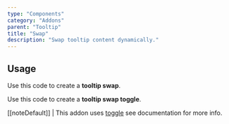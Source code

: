 ```yaml
---
type: "Components"
category: "Addons"
parent: "Tooltip"
title: "Swap"
description: "Swap tooltip content dynamically."
---
```


## Usage

Use this code to create a **tooltip swap**.

<demo>
  <demovanilla src="vanilla/components/addons/tooltip/swap-click">
  </demovanilla>
</demo>

Use this code to create a **tooltip swap toggle**.

[[noteDefault]]
| This addon uses [toggle](/components/core/tooltip) see documentation for more info.

<demo>
  <demovanilla src="vanilla/components/addons/tooltip/swap-toggle">
  </demovanilla>
</demo>
